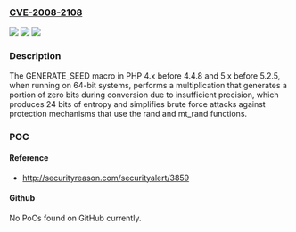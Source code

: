 ### [CVE-2008-2108](https://cve.mitre.org/cgi-bin/cvename.cgi?name=CVE-2008-2108)
![](https://img.shields.io/static/v1?label=Product&message=n%2Fa&color=blue)
![](https://img.shields.io/static/v1?label=Version&message=n%2Fa&color=blue)
![](https://img.shields.io/static/v1?label=Vulnerability&message=n%2Fa&color=brighgreen)

### Description

The GENERATE_SEED macro in PHP 4.x before 4.4.8 and 5.x before 5.2.5, when running on 64-bit systems, performs a multiplication that generates a portion of zero bits during conversion due to insufficient precision, which produces 24 bits of entropy and simplifies brute force attacks against protection mechanisms that use the rand and mt_rand functions.

### POC

#### Reference
- http://securityreason.com/securityalert/3859

#### Github
No PoCs found on GitHub currently.

